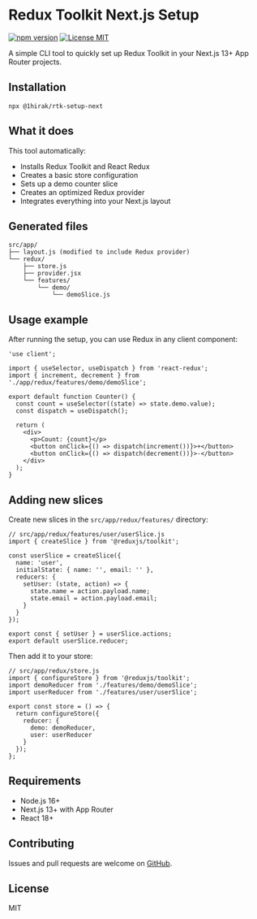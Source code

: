 # Redux Toolkit Next.js Setup

[![npm version](https://badge.fury.io/js/@1hirak%2Frtk-setup-next.svg)](https://badge.fury.io/js/@1hirak%2Frtk-setup-next)
[![License MIT](https://img.shields.io/badge/License-MIT-yellow.svg)](https://opensource.org/licenses/MIT)

A simple CLI tool to quickly set up Redux Toolkit in your Next.js 13+ App Router projects.

## Installation

    npx @1hirak/rtk-setup-next

## What it does

This tool automatically:

* Installs Redux Toolkit and React Redux
* Creates a basic store configuration
* Sets up a demo counter slice
* Creates an optimized Redux provider
* Integrates everything into your Next.js layout

## Generated files

    src/app/
    ├── layout.js (modified to include Redux provider)
    └── redux/
        ├── store.js
        ├── provider.jsx
        └── features/
            └── demo/
                └── demoSlice.js

## Usage example

After running the setup, you can use Redux in any client component:

    'use client';
    
    import { useSelector, useDispatch } from 'react-redux';
    import { increment, decrement } from './app/redux/features/demo/demoSlice';
    
    export default function Counter() {
      const count = useSelector((state) => state.demo.value);
      const dispatch = useDispatch();
    
      return (
        <div>
          <p>Count: {count}</p>
          <button onClick={() => dispatch(increment())}>+</button>
          <button onClick={() => dispatch(decrement())}>-</button>
        </div>
      );
    }

## Adding new slices

Create new slices in the `src/app/redux/features/` directory:

    // src/app/redux/features/user/userSlice.js
    import { createSlice } from '@reduxjs/toolkit';
    
    const userSlice = createSlice({
      name: 'user',
      initialState: { name: '', email: '' },
      reducers: {
        setUser: (state, action) => {
          state.name = action.payload.name;
          state.email = action.payload.email;
        }
      }
    });
    
    export const { setUser } = userSlice.actions;
    export default userSlice.reducer;

Then add it to your store:

    // src/app/redux/store.js
    import { configureStore } from '@reduxjs/toolkit';
    import demoReducer from './features/demo/demoSlice';
    import userReducer from './features/user/userSlice';
    
    export const store = () => {
      return configureStore({
        reducer: {
          demo: demoReducer,
          user: userReducer
        }
      });
    };

## Requirements

* Node.js 16+
* Next.js 13+ with App Router
* React 18+

## Contributing

Issues and pull requests are welcome on [GitHub](https://github.com/1hirak/rtk-setup-next).

## License

MIT